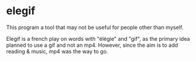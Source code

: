 # elegif

This program a tool that may not be useful for people other than myself.

Elegif is a french play on words with "élégie" and "gif", as the primary idea planned to use a gif and not an mp4. However, since the aim is to add reading & music, mp4 was the way to go.
